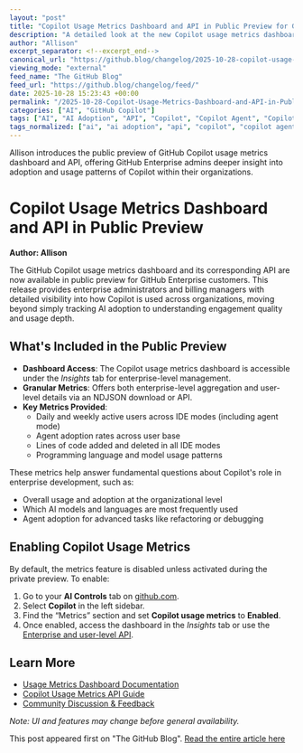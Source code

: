 ```yaml
---
layout: "post"
title: "Copilot Usage Metrics Dashboard and API in Public Preview for GitHub Enterprise"
description: "A detailed look at the new Copilot usage metrics dashboard and API public preview, now available to GitHub Enterprise users. This update provides enterprise administrators and billing managers with granular insights into Copilot adoption, engagement patterns, and usage across organizations—helping teams understand not just if, but how, AI-powered coding is being leveraged. The article covers available metrics, enabling features, and access instructions."
author: "Allison"
excerpt_separator: <!--excerpt_end-->
canonical_url: "https://github.blog/changelog/2025-10-28-copilot-usage-metrics-dashboard-and-api-in-public-preview"
viewing_mode: "external"
feed_name: "The GitHub Blog"
feed_url: "https://github.blog/changelog/feed/"
date: 2025-10-28 15:23:43 +00:00
permalink: "/2025-10-28-Copilot-Usage-Metrics-Dashboard-and-API-in-Public-Preview-for-GitHub-Enterprise.html"
categories: ["AI", "GitHub Copilot"]
tags: ["AI", "AI Adoption", "API", "Copilot", "Copilot Agent", "Copilot Analytics", "Dashboard", "Enterprise Metrics", "GitHub Copilot", "IDE Usage", "Model Usage", "News", "Programming Languages", "Public Preview", "Software Development Metrics", "Universe25"]
tags_normalized: ["ai", "ai adoption", "api", "copilot", "copilot agent", "copilot analytics", "dashboard", "enterprise metrics", "github copilot", "ide usage", "model usage", "news", "programming languages", "public preview", "software development metrics", "universe25"]
---
```


Allison introduces the public preview of GitHub Copilot usage metrics dashboard and API, offering GitHub Enterprise admins deeper insight into adoption and usage patterns of Copilot within their organizations.<!--excerpt_end-->

# Copilot Usage Metrics Dashboard and API in Public Preview

**Author: Allison**

The GitHub Copilot usage metrics dashboard and its corresponding API are now available in public preview for GitHub Enterprise customers. This release provides enterprise administrators and billing managers with detailed visibility into how Copilot is used across organizations, moving beyond simply tracking AI adoption to understanding engagement quality and usage depth.

## What's Included in the Public Preview

- **Dashboard Access**: The Copilot usage metrics dashboard is accessible under the *Insights* tab for enterprise-level management.
- **Granular Metrics**: Offers both enterprise-level aggregation and user-level details via an NDJSON download or API.
- **Key Metrics Provided**:
  - Daily and weekly active users across IDE modes (including agent mode)
  - Agent adoption rates across user base
  - Lines of code added and deleted in all IDE modes
  - Programming language and model usage patterns

These metrics help answer fundamental questions about Copilot's role in enterprise development, such as:

- Overall usage and adoption at the organizational level
- Which AI models and languages are most frequently used
- Agent adoption for advanced tasks like refactoring or debugging

## Enabling Copilot Usage Metrics

By default, the metrics feature is disabled unless activated during the private preview. To enable:

1. Go to your **AI Controls** tab on [github.com](https://github.com).
2. Select **Copilot** in the left sidebar.
3. Find the “Metrics” section and set **Copilot usage metrics** to **Enabled**.
4. Once enabled, access the dashboard in the *Insights* tab or use the [Enterprise and user-level API](https://docs.github.com/enterprise-cloud@latest/early-access/copilot-metrics/apis/about-the-copilot-metrics-apis?utm_source=changelog-docs-copilot-usage-metrics-dashboard&utm_medium=changelog&utm_campaign=universe25).

## Learn More

- [Usage Metrics Dashboard Documentation](https://docs.github.com/enterprise-cloud@latest/early-access/copilot-metrics/dashboards/about-the-copilot-metrics-dashboard?utm_source=changelog-docs-copilot-usage-metrics-dashboard&utm_medium=changelog&utm_campaign=universe25)
- [Copilot Usage Metrics API Guide](https://docs.github.com/enterprise-cloud@latest/early-access/copilot-metrics/apis/about-the-copilot-metrics-apis?utm_source=changelog-docs-copilot-usage-metrics-dashboard&utm_medium=changelog&utm_campaign=universe25)
- [Community Discussion & Feedback](https://github.com/orgs/community/discussions/177155?utm_source=changelog-community-copilot-usage-metrics-dashboard&utm_medium=changelog&utm_campaign=universe25)

*Note: UI and features may change before general availability.*

This post appeared first on "The GitHub Blog". [Read the entire article here](https://github.blog/changelog/2025-10-28-copilot-usage-metrics-dashboard-and-api-in-public-preview)
